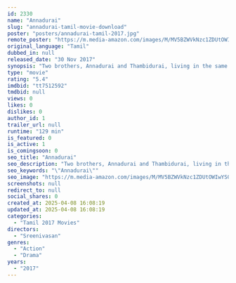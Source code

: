 ```yaml
---
id: 2330
name: "Annadurai"
slug: "annadurai-tamil-movie-download"
poster: "posters/annadurai-tamil-2017.jpg"
remote_poster: "https://m.media-amazon.com/images/M/MV5BZWVkNzc1ZDUtOWIwYS00OTc1LWI4YzEtODAwMWJjM2U1OTljXkEyXkFqcGc@._V1_SX300.jpg"
original_language: "Tamil"
dubbed_in: null
released_date: "30 Nov 2017"
synopsis: "Two brothers, Annadurai and Thambidurai, living in the same small town developme vastly different personalities."
type: "movie"
rating: "5.4"
imdbid: "tt7512592"
tmdbid: null
views: 0
likes: 0
dislikes: 0
author_id: 1
trailer_url: null
runtime: "129 min"
is_featured: 0
is_active: 1
is_comingsoon: 0
seo_title: "Annadurai"
seo_description: "Two brothers, Annadurai and Thambidurai, living in the same small town developme vastly different personalities."
seo_keywords: "\"Annadurai\""
seo_image: "https://m.media-amazon.com/images/M/MV5BZWVkNzc1ZDUtOWIwYS00OTc1LWI4YzEtODAwMWJjM2U1OTljXkEyXkFqcGc@._V1_SX300.jpg"
screenshots: null
redirect_to: null
social_shares: 0
created_at: 2025-04-08 16:08:19
updated_at: 2025-04-08 16:08:19
categories:
  - "Tamil 2017 Movies"
directors:
  - "Sreenivasan"
genres:
  - "Action"
  - "Drama"
years:
  - "2017"
---
```

